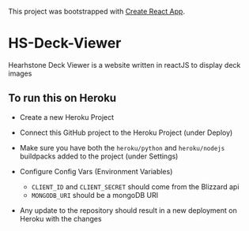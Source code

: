 This project was bootstrapped with [Create React App](https://github.com/facebook/create-react-app).

# HS-Deck-Viewer

Hearhstone Deck Viewer is a website written in reactJS to display deck images

## To run this on Heroku

* Create a new Heroku Project

* Connect this GitHub project to the Heroku Project (under Deploy)

* Make sure you have both the `heroku/python` and `heroku/nodejs` buildpacks added to the project (under Settings)

* Configure Config Vars (Environment Variables)
  * `CLIENT_ID` and `CLIENT_SECRET` should come from the Blizzard api
  * `MONGODB_URI` should be a mongoDB URI
* Any update to the repository should result in a new deployment on Heroku with the changes
